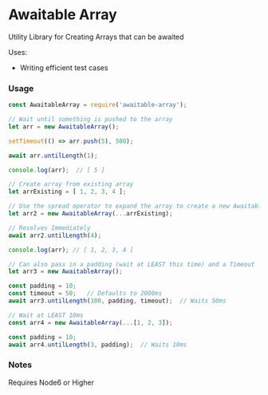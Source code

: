 # Awaitable Array
Utility Library for Creating Arrays that can be awaited

Uses:
* Writing efficient test cases

### Usage

```javascript
const AwaitableArray = require('awaitable-array');

// Wait until something is pushed to the array
let arr = new AwaitableArray();

setTimeout(() => arr.push(5), 500);

await arr.untilLength(1);

console.log(arr);  // [ 5 ]

// Create array from existing array
let arrExisting = [ 1, 2, 3, 4 ];

// Use the spread operator to expand the array to create a new AwaitableArray
let arr2 = new AwaitableArray(...arrExisting);

// Resolves Immediately
await arr2.untilLength(4);

console.log(arr); // [ 1, 2, 3, 4 ]

// Can also pass in a padding (wait at LEAST this time) and a Timeout
let arr3 = new AwaitableArray();

const padding = 10;
const timeout = 50;   // Defaults to 2000ms
await arr3.untilLength(100, padding, timeout);  // Waits 50ms

// Wait at LEAST 10ms
const arr4 = new AwaitableArray(...[1, 2, 3]);

const padding = 10;
await arr4.untilLength(3, padding);  // Waits 10ms
```

### Notes
Requires Node6 or Higher
